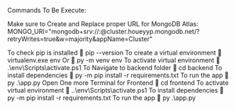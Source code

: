 Commands To Be Execute:

Make sure to Create and Replace proper URL for MongoDB Atlas:
MONGO_URI="mongodb+srv://<username>:<password>@cluster.houeyyp.mongodb.net/?retryWrites=true&w=majority&appName=Cluster"


To check pip is installed
	pip --version
To create a virtual environment
	virtualenv.exe env
Or
	py -m venv env
To activate virtual environment
	.\env\Scripts\activate.ps1
To Navigate to backend folder
	cd backend
To install dependencies
	py -m pip install -r requirements.txt
To run the app
	py .\app.py
Open One more Terminal for Frontend
	cd frontend
To activate virtual environment
	..\env\Scripts\activate.ps1
To install dependencies
	py -m pip install -r requirements.txt
To run the app
	py .\app.py
